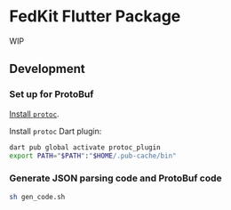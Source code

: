 # FedKit Flutter Package

WIP

## Development

### Set up for ProtoBuf

[Install `protoc`](https://grpc.io/docs/protoc-installation/).

Install `protoc` Dart plugin:

```sh
dart pub global activate protoc_plugin
export PATH="$PATH":"$HOME/.pub-cache/bin"
```

### Generate JSON parsing code and ProtoBuf code

```sh
sh gen_code.sh
```
